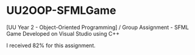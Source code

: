# UU2OOP-SFMLGame
[UU Year 2 - Object-Oriented Programming] / Group Assignment - SFML Game Developed on Visual Studio using C++

I received 82% for this assignment.
